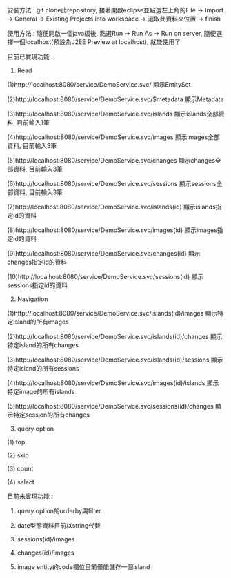 安裝方法 : git clone此repository, 接著開啟eclipse並點選左上角的File -> Import -> General -> Existing Projects into workspace -> 選取此資料夾位置 -> finish

使用方法 : 隨便開啟一個java檔後, 點選Run -> Run As -> Run on server, 隨便選擇一個localhost(預設為J2EE Preview at localhost), 就能使用了

目前已實現功能 : 
1. Read

(1)http://localhost:8080/service/DemoService.svc/ 顯示EntitySet

(2)http://localhost:8080/service/DemoService.svc/$metadata 顯示Metadata

(3)http://localhost:8080/service/DemoService.svc/islands 顯示islands全部資料, 目前輸入1筆

(4)http://localhost:8080/service/DemoService.svc/images 顯示images全部資料, 目前輸入3筆

(5)http://localhost:8080/service/DemoService.svc/changes 顯示changes全部資料, 目前輸入3筆

(6)http://localhost:8080/service/DemoService.svc/sessions 顯示sessions全部資料, 目前輸入3筆

(7)http://localhost:8080/service/DemoService.svc/islands(id) 顯示islands指定id的資料

(8)http://localhost:8080/service/DemoService.svc/images(id) 顯示images指定id的資料

(9)http://localhost:8080/service/DemoService.svc/changes(id) 顯示changes指定id的資料

(10)http://localhost:8080/service/DemoService.svc/sessions(id) 顯示sessions指定id的資料

2. Navigation

(1)http://localhost:8080/service/DemoService.svc/islands(id)/images 顯示特定island的所有images

(2)http://localhost:8080/service/DemoService.svc/islands(id)/changes 顯示特定island的所有changes

(3)http://localhost:8080/service/DemoService.svc/islands(id)/sessions 顯示特定island的所有sessions

(4)http://localhost:8080/service/DemoService.svc/images(id)/islands 顯示特定image的所有islands

(5)http://localhost:8080/service/DemoService.svc/sessions(id)/changes 顯示特定session的所有changes

3. query option

(1) top

(2) skip

(3) count

(4) select
  
目前未實現功能 :

1. query option的orderby與filter

2. date型態資料目前以string代替

3. sessions(id)/images

4. changes(id)/images

5. image entity的code欄位目前僅能儲存一個island
